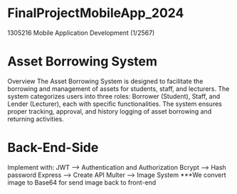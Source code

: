 # FinalProjectMobileApp_2024
1305216 Mobile Application Development (1/2567)

# Asset Borrowing System
Overview
The Asset Borrowing System is designed to facilitate the borrowing and management of assets for students, staff, and lecturers. The system categorizes users into three roles: Borrower (Student), Staff, and Lender (Lecturer), each with specific functionalities. The system ensures proper tracking, approval, and history logging of asset borrowing and returning activities.

# Back-End-Side
Implement with: 
JWT --> Authentication and Authorization
Bcrypt --> Hash password
Express --> Create API 
Multer --> Image System ***We convert image to Base64 for send image back to front-end
